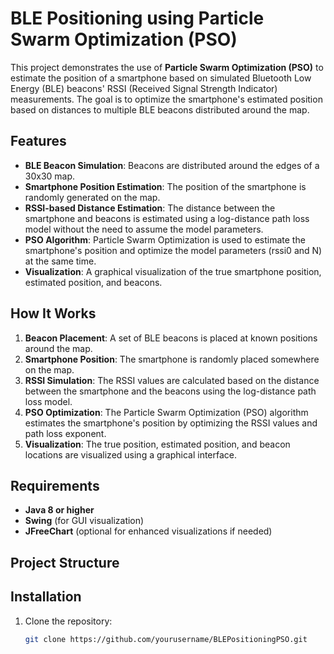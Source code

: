 # BLE Positioning using Particle Swarm Optimization (PSO)

This project demonstrates the use of **Particle Swarm Optimization (PSO)** to estimate the position of a smartphone based on simulated Bluetooth Low Energy (BLE) beacons' RSSI (Received Signal Strength Indicator) measurements. The goal is to optimize the smartphone's estimated position based on distances to multiple BLE beacons distributed around the map.

## Features

- **BLE Beacon Simulation**: Beacons are distributed around the edges of a 30x30 map.
- **Smartphone Position Estimation**: The position of the smartphone is randomly generated on the map.
- **RSSI-based Distance Estimation**: The distance between the smartphone and beacons is estimated using a log-distance path loss model without the need to assume the model parameters.
- **PSO Algorithm**: Particle Swarm Optimization is used to estimate the smartphone's position and optimize the model parameters (rssi0 and N) at the same time.
- **Visualization**: A graphical visualization of the true smartphone position, estimated position, and beacons.

## How It Works

1. **Beacon Placement**: A set of BLE beacons is placed at known positions around the map.
2. **Smartphone Position**: The smartphone is randomly placed somewhere on the map.
3. **RSSI Simulation**: The RSSI values are calculated based on the distance between the smartphone and the beacons using the log-distance path loss model.
4. **PSO Optimization**: The Particle Swarm Optimization (PSO) algorithm estimates the smartphone's position by optimizing the RSSI values and path loss exponent.
5. **Visualization**: The true position, estimated position, and beacon locations are visualized using a graphical interface.

## Requirements

- **Java 8 or higher**
- **Swing** (for GUI visualization)
- **JFreeChart** (optional for enhanced visualizations if needed)

## Project Structure


## Installation

1. Clone the repository:

   ```bash
   git clone https://github.com/yourusername/BLEPositioningPSO.git
